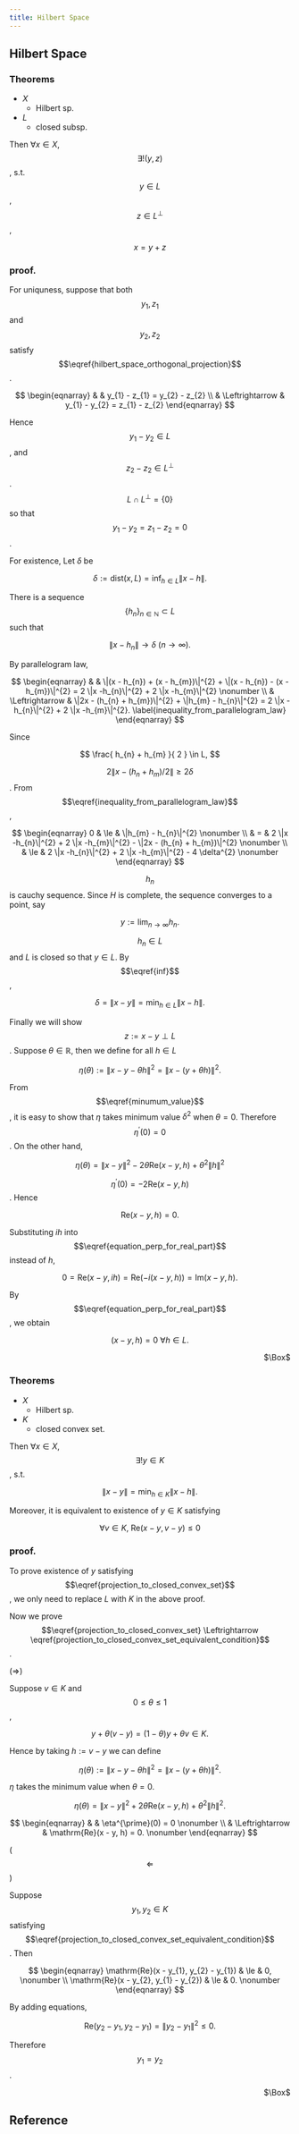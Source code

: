 ```yaml
---
title: Hilbert Space
---
```


## Hilbert Space

### Theorems
* $X$
    * Hilbert sp.
* $L$
    * closed subsp.

Then $\forall x \in X$, $$\exists ! (y, z)$$, s.t. $$y \in L$$, $$z \in L^{\perp}$$,

$$
\begin{equation}
    x = y + z
    \label{hilbert_space_orthogonal_projection}
\end{equation}
$$

### proof.
For uniquness, suppose that both $$y_{1}, z_{1}$$ and $$y_{2}, z_{2}$$ satisfy $$\eqref{hilbert_space_orthogonal_projection}$$.

$$
\begin{eqnarray}
    & &
        y_{1} - z_{1}
        =
        y_{2} - z_{2}
    \\
    & \Leftrightarrow &
        y_{1} - y_{2}
        =
        z_{1} - z_{2}
\end{eqnarray}
$$

Hence $$y_{1} - y_{2} \in L$$, and $$z_{2} - z_{2} \in L^{\perp}$$.
$$L \cap L^{\perp} = \{0\}$$ so that $$y_{1} - y_{2} = z_{1} - z_{2} = 0$$.

For existence, Let $\delta$ be

$$
\begin{equation}
    \delta
    :=
    \mathrm{dist}(x, L)
    =
    \inf_{h \in L} \| x - h\|.
    \label{inf}
\end{equation}
$$

There is a sequence $$\{h_{n}\}_{n \in \mathbb{N}} \subset L$$ such that

$$
    \|x - h_{n}\|
    \rightarrow
    \delta
    \
    (n \rightarrow \infty).
$$

By parallelogram law, 

$$
\begin{eqnarray}
    & &
        \|(x - h_{n}) + (x - h_{m})\|^{2}
        +
        \|(x - h_{n}) - (x - h_{m})\|^{2}
        =
        2 \|x -h_{n}\|^{2}
        +
        2 \|x -h_{m}\|^{2}
    \nonumber
    \\
    & \Leftrightarrow &
        \|2x - (h_{n} + h_{m})\|^{2}
        +
        \|h_{m} - h_{n}\|^{2}
        =
        2 \|x -h_{n}\|^{2}
        +
        2 \|x -h_{m}\|^{2}.
    \label{inequality_from_parallelogram_law}
\end{eqnarray}
$$

Since

$$
    \frac{
        h_{n} + h_{m}
    }{
        2
    }
    \in
    L,
$$

$$2\|x - (h_{n} + h_{m})/2\| \ge 2 \delta$$.
From $$\eqref{inequality_from_parallelogram_law}$$,

$$
\begin{eqnarray}
    0
    & \le &
        \|h_{m} - h_{n}\|^{2}
    \nonumber
    \\
    & = &
        2 \|x -h_{n}\|^{2}
        +
        2 \|x -h_{m}\|^{2}
        -
        \|2x - (h_{n} + h_{m})\|^{2}
    \nonumber
    \\
    & \le &
        2 \|x -h_{n}\|^{2}
        +
        2 \|x -h_{m}\|^{2}
        -
        4 \delta^{2}
    \nonumber
\end{eqnarray}
$$

$$h_{n}$$ is cauchy sequence.
Since $H$ is complete, the sequence converges to a point, say

$$
    y
    :=
    \lim_{n \rightarrow \infty} h_{n}.
$$

$$h_{n} \in L$$ and $L$ is closed so that $y \in L$.
By $$\eqref{inf}$$,

$$
\begin{equation}
    \delta
    =
    \|x - y\|
    =
    \min_{h \in L}
        \|x - h\|.
    \label{minumum_value}
\end{equation}
$$

Finally we will show $$z := x - y \perp L$$.
Suppose $\theta \in \mathbb{R}$, then we define for all $h \in L$

$$
    \eta(\theta)
    :=
    \|x - y - \theta h\|^{2}
    =
    \| x - (y + \theta h)\|^{2}.
$$

From $$\eqref{minumum_value}$$, it is easy to show that $\eta$ takes minimum value $\delta^{2}$ when $\theta = 0$.
Therefore $$\eta^{\prime}(0) = 0$$.
On the other hand,

$$
    \eta(\theta)
    =
    \|x - y\|^{2}
    -
    2\theta \mathrm{Re}(x - y, h)
    +
    \theta^{2} \|h\|^{2}
$$

$$\eta^{\prime}(0) = -2 \mathrm{Re}(x - y, h)$$.
Hence

$$
\begin{equation}
    \mathrm{Re}(x - y, h)
    =
    0.
    \label{equation_perp_for_real_part}
\end{equation}
$$

Substituting $ih$ into $$\eqref{equation_perp_for_real_part}$$ instead of $h$, 

$$
    0
    =
    \mathrm{Re}(x - y, ih)
    =
    \mathrm{Re}(-i(x - y, h))
    =
    \mathrm{Im}(x - y, h).
$$

By $$\eqref{equation_perp_for_real_part}$$, we obtain

$$
    (x - y, h)
    =
    0
    \
    \forall h \in L.
$$

<div class="QED" style="text-align: right">$\Box$</div>

### Theorems
* $X$
    * Hilbert sp.
* $K$
    * closed convex set.

Then $\forall x \in X$, $$\exists ! y \in K$$, s.t.

$$
\begin{equation}
    \|x - y\|
    =
    \min_{h \in K}
    \|x - h\|.
    \label{projection_to_closed_convex_set}
\end{equation}
$$

Moreover, it is equivalent to existence of $y \in K$ satisfying

$$
\begin{equation}
    \forall v \in K,
    \
    \mathrm{Re}(x - y, v - y)
    \le
    0
    \label{projection_to_closed_convex_set_equivalent_condition}
\end{equation}
$$

### proof.
To prove existence of $y$ satisfying $$\eqref{projection_to_closed_convex_set}$$, we only need to replace $L$ with $K$ in the above proof.

Now we prove $$\eqref{projection_to_closed_convex_set} \Leftrightarrow \eqref{projection_to_closed_convex_set_equivalent_condition}$$.

($\Rightarrow$)

Suppose $v \in K$ and $$0 \le \theta \le 1$$,

$$
    y + \theta(v - y)
    =
    (1 - \theta)y
    +
    \theta v
    \in
    K.
$$

Hence by taking $h := v - y$ we can define

$$
    \eta(\theta)
    :=
    \|x - y - \theta h\|^{2}
    =
    \|x - (y + \theta h)\|^{2}.
$$

$\eta$ takes the minimum value when $\theta = 0$.

$$
    \eta(\theta)
    =
    \|x - y\|^{2}
    +
    2 \theta \mathrm{Re}(x - y, h)
    +
    \theta^{2} \|h\|^{2}.
$$

$$
\begin{eqnarray}
    & &
        \eta^{\prime}(0) = 0
    \nonumber
    \\
    & \Leftrightarrow &
        \mathrm{Re}(x - y, h) = 0.
    \nonumber
\end{eqnarray}
$$

($$\Leftarrow$$)

Suppose $$y_{1}, y_{2} \in K$$ satisfying $$\eqref{projection_to_closed_convex_set_equivalent_condition}$$.
Then

$$
\begin{eqnarray}
    \mathrm{Re}(x - y_{1}, y_{2} - y_{1})
    & \le &
        0,
    \nonumber
    \\
    \mathrm{Re}(x - y_{2}, y_{1} - y_{2})
    & \le &
        0.
    \nonumber
\end{eqnarray}
$$

By adding equations,

$$
    \mathrm{Re}(y_{2} - y_{1}, y_{2} - y_{1})
    =
    \| y_{2} - y_{1} \|^{2}
    \le
    0.
$$

Therefore $$y_{1} = y_{2}$$.


<div class="QED" style="text-align: right">$\Box$</div>



## Reference
